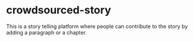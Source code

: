 # crowdsourced-story
This is a story telling platform where people can contribute to the story by adding a paragraph or a chapter.
